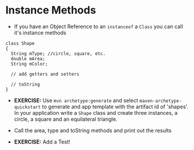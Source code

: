 # Instance Methods

* If you have an Object Reference to an ``instanceof`` a ``Class`` you can call it's instance methods

```
class Shape
{
  String mType; //circle, square, etc.
  double mArea;
  String mColor;

  // add getters and setters

  // toString
}
```

* __EXERCISE:__ Use ``mvn archetype:generate`` and select ``maven-archetype-quickstart`` to generate and app template with the artifact id of 'shapes'. In your application write a ``Shape`` class and create three instances, a circle, a square and an equilateral triangle.
* Call the area, type and toString methods and print out the results

* __EXERCISE:__ Add a Test!
